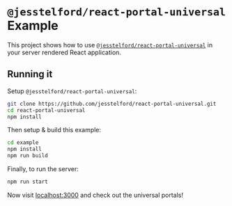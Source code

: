 # `@jesstelford/react-portal-universal` Example

This project shows how to use
[`@jesstelford/react-portal-universal`](https://github.com/jesstelford/react-portal-universal)
in your server rendered React application.

## Running it

Setup `@jesstelford/react-portal-universal`:

```bash
git clone https://github.com/jesstelford/react-portal-universal.git
cd react-portal-universal
npm install
```

Then setup & build this example:

```bash
cd example
npm install
npm run build
```

Finally, to run the server:

```bash
npm run start
```

Now visit [localhost:3000](http://localhost:3000) and check out the universal
portals!
